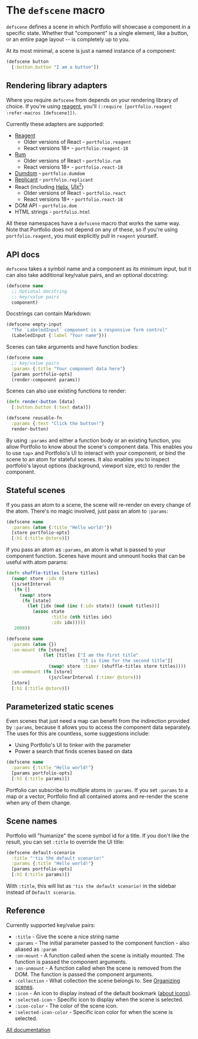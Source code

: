 # The `defscene` macro

`defscene` defines a scene in which Portfolio will showcase a component in a
specific state. Whether that "component" is a single element, like a button, or
an entire page layout -- is completely up to you.

At its most minimal, a scene is just a named instance of a component:

```clj
(defscene button
  [:button.button "I am a button"])
```

## Rendering library adapters

Where you require `defscene` from depends on your rendering library of choice.
If you're using [reagent](https://github.com/reagent-project/reagent), you'll
`(:require [portfolio.reagent :refer-macros [defscene]])`.

Currently these adapters are supported:

- [Reagent](https://github.com/reagent-project/reagent)
  - Older versions of React - `portfolio.reagent`
  - React versions 18+ - `portfolio.reagent-18`
- [Rum](https://github.com/tonsky/rum)
  - Older versions of React - `portfolio.rum`
  - React versions 18+ - `portfolio.react-18`
- [Dumdom](https://github.com/cjohansen/dumdom) - `portfolio.dumdom`
- [Replicant](https://github.com/cjohansen/replicant) - `portfolio.replicant`
- React (including [Helix](https://github.com/lilactown/helix), [UIx<sup>2</sup>](https://github.com/pitch-io/uix))
  - Older versions of React - `portfolio.react`
  - React versions 18+ - `portfolio.react-18`
- DOM API - `portfolio.dom`
- HTML strings - `portfolio.html`

All these namespaces have a `defscene` macro that works the same way. Note that
Portfolio does not depend on any of these, so if you're using
`portfolio.reagent`, you must explicitly pull in `reagent` yourself.

## API docs

`defscene` takes a symbol name and a component as its minimum input, but it can
also take additional key/value pairs, and an optional docstring:

```clj
(defscene name
  ;; Optional docstring
  ;; key/value pairs
  component)
```

Docstrings can contain Markdown:

```clj
(defscene empty-input
  "The `LabeledInput` component is a responsive form control"
  (LabeledInput {:label "Your name"}))
```

Scenes can take arguments and have function bodies:

```clj
(defscene name
  ;; key/value pairs
  :params {:title "Your component data here"}
  [params portfolio-opts]
  (render-component params))
```

Scenes can also use existing functions to render:

```clj
(defn render-button [data]
  [:button.button (:text data)])

(defscene reusable-fn
  :params {:text "Click the button!"}
  render-button)
```

By using `:params` and either a function body or an existing function, you allow
Portfolio to know about the scene's component data. This enables you to use
`tap>` and Portfolio's UI to interact with your component, or bind the scene to
an atom for stateful scenes. It also enables you to inspect portfolio's layout
options (background, viewport size, etc) to render the component.

## Stateful scenes

If you pass an atom to a scene, the scene will re-render on every change of the
atom. There's no magic involved, just pass an atom to `:params`:

```clj
(defscene name
  :params (atom {:title "Hello world!"})
  [store portfolio-opts]
  [:h1 (:title @store)])
```

If you pass an atom as `:params`, an atom is what is passed to your component
function. Scenes have mount and unmount hooks that can be useful with atom
params:

```clj
(defn shuffle-titles [store titles]
  (swap! store :idx 0)
  (js/setInterval
   (fn []
     (swap! store
      (fn [state]
        (let [idx (mod (inc (:idx state)) (count titles))]
          (assoc state
                 :title (nth titles idx)
                 :idx idx)))))
   2000))

(defscene name
  :params (atom {})
  :on-mount (fn [store]
              (let [titles ["I am the first title"
                            "It is time for the second title"]]
                (swap! store :timer (shuffle-titles store titles))))
  :on-unmount (fn [store]
                (js/clearInterval (:timer @store)))
  [store]
  [:h1 (:title @store)])
```

## Parameterized static scenes

Even scenes that just need a map can benefit from the indirection provided by
`:params`, because it allows you to access the component data separately. The
uses for this are countless, some suggestions include:

- Using Portfolio's UI to tinker with the parameter
- Power a search that finds scenes based on data

```clj
(defscene name
  :params {:title "Hello world!"}
  [params portfolio-opts]
  [:h1 (:title params)])
```

Portfolio can subscribe to multiple atoms in `:params`. If you set `:params` to
a map or a vector, Portfolio find all contained atoms and re-render the scene
when any of them change.

## Scene names

Portfolio will "humanize" the scene symbol id for a title. If you don't like the
result, you can set `:title` to override the UI title:

```clj
(defscene default-scenario
  :title "'tis the default scenario!"
  :params {:title "Hello world!"}
  [params portfolio-opts]
  [:h1 (:title params)])
```

With `:title`, this will list as `'tis the default scenario!` in the sidebar
instead of `Default scenario`.

## Reference

Currently supported key/value pairs:

- `:title` - Give the scene a nice string name
- `:params` - The initial parameter passed to the component function - also
  aliased as `:param`
- `:on-mount` - A function called when the scene is initially mounted. The
  function is passed the component arguments.
- `:on-unmount` - A function called when the scene is removed from the DOM. The
  function is passed the component arguments.
- `:collection` - What collection the scene belongs to. See [Organizing scenes](./organization.md).
- `:icon` - An icon to display instead of the default bookmark ([about icons](./organization.md#icons)).
- `:selected-icon` - Specific icon to display when the scene is selected.
- `:icon-color` - The color of the scene icon.
- `:selected-icon-color` - Specific icon color for when the scene is selected.

[All documentation](./index.md)
